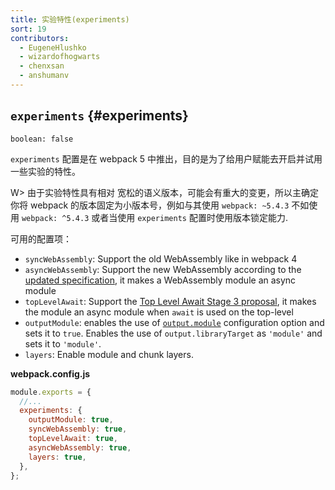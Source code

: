 ```yaml
---
title: 实验特性(experiments)
sort: 19
contributors:
  - EugeneHlushko
  - wizardofhogwarts
  - chenxsan
  - anshumanv
---
```


## `experiments` {#experiments}

`boolean: false`

`experiments` 配置是在 webpack 5 中推出，目的是为了给用户赋能去开启并试用一些实验的特性。

W> 由于实验特性具有相对 宽松的语义版本，可能会有重大的变更，所以主确定你将 webpack 的版本固定为小版本号，例如与其使用 `webpack: ~5.4.3` 不如使用 `webpack: ^5.4.3` 或者当使用 `experiments` 配置时使用版本锁定能力.

可用的配置项：

- `syncWebAssembly`: Support the old WebAssembly like in webpack 4
- `asyncWebAssembly`: Support the new WebAssembly according to the [updated specification](https://github.com/WebAssembly/esm-integration), it makes a WebAssembly module an async module
- `topLevelAwait`: Support the [Top Level Await Stage 3 proposal](https://github.com/tc39/proposal-top-level-await), it makes the module an async module when `await` is used on the top-level
- `outputModule`: enables the use of [`output.module`](/configuration/output/#outputmodule) configuration option and sets it to `true`. Enables the use of `output.libraryTarget` as `'module'` and sets it to `'module'`.
- `layers`: Enable module and chunk layers.

__webpack.config.js__

```javascript
module.exports = {
  //...
  experiments: {
    outputModule: true,
    syncWebAssembly: true,
    topLevelAwait: true,
    asyncWebAssembly: true,
    layers: true,
  },
};
```
